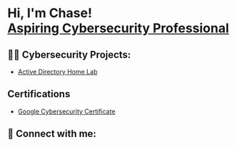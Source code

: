 <h1>Hi, I'm Chase! <br/><a href="https://www.linkedin.com/in/chasesatchel/">Aspiring Cybersecurity Professional</a>

<h2>👨‍💻 Cybersecurity Projects:</h2>


- [Active Directory Home Lab](https://github.com/chasesatchel/LABURL)


<h2>Certifications</h2>

- [Google Cybersecurity Certificate](https://coursera.org/share/cf2d5954a99aae4952721e02dfab5d00)

<h2> 🤳 Connect with me:</h2>




[linkedin]: https://linkedin.com/in/chasesatchel


